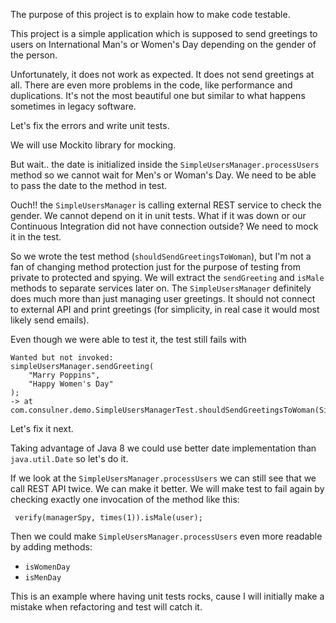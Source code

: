The purpose of this project is to explain how to make code testable.

This project is a simple application which is supposed to send greetings to users 
on International Man's or Women's Day depending on the gender of the person.

Unfortunately, it does not work as expected. 
It does not send greetings at all.
There are even more problems in the code, like performance and duplications.
It's not the most beautiful one but similar to what happens sometimes in legacy software.

Let's fix the errors and write unit tests.

We will use Mockito library for mocking.

But wait.. the date is initialized inside the `SimpleUsersManager.processUsers` method so we cannot 
wait for Men's or Woman's Day. We need to be able to pass the date to the method in test.

Ouch!! the `SimpleUsersManager` is calling external REST service to check the gender.
We cannot depend on it in unit tests. What if it was down or our Continuous Integration did not have connection outside?
We need to mock it in the test.

So we wrote the test method (`shouldSendGreetingsToWoman`), but I'm not a fan of changing method protection just for
the purpose of testing from private to protected and spying.
We will extract the `sendGreeting` and `isMale` methods to separate services later on.
The `SimpleUsersManager` definitely does much more than just managing user greetings.
It should not connect to external API and print greetings (for simplicity, in real case it would most likely send emails).

Even though we were able to test it, the test still fails with
```
Wanted but not invoked:
simpleUsersManager.sendGreeting(
    "Marry Poppins",
    "Happy Women's Day"
);
-> at com.consulner.demo.SimpleUsersManagerTest.shouldSendGreetingsToWoman(SimpleUsersManagerTest.java:30)

```

Let's fix it next.

Taking advantage of Java 8 we could use better date implementation than `java.util.Date` so let's do it.

If we look at the `SimpleUsersManager.processUsers` we can still see that we call REST API twice.
We can make it better.
We will make test to fail again by checking exactly one invocation of the method like this:
```
 verify(managerSpy, times(1)).isMale(user);
```

Then we could make `SimpleUsersManager.processUsers` even more readable by adding methods:
 - `isWomenDay`
 - `isMenDay`
 
 This is an example where having unit tests rocks, cause I will initially make a mistake when refactoring
 and test will catch it.
 


